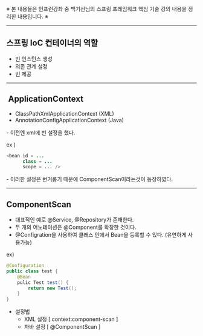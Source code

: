 ※ 본 내용들은 인프런강좌 중 백기선님의 스프링 프레임워크 핵심 기술 강의 내용을 정리한 내용입니다. ※

---

## 스프링 IoC 컨테이너의 역할

-   빈 인스턴스 생성
-   의존 관계 설정
-   빈 제공

---

##  ApplicationContext 

-   ClassPathXmlApplicationContext (XML)
-   AnnotationConfigApplicationContext (Java)

\- 이전엔 xml에 빈 설정을 했다.

ex )

```java
<bean id = ...         
	  class = ...         
	  scope = ... />
```

\- 이러한 설정은 번거롭기 때문에 ComponentScan이라는것이 등장하였다.

---

## ComponentScan

-   대표적인 예로 @Service, @Repository가 존재한다.
-   두 개의 어노테이션은 @Component를 확장한 것이다.
-   @Configration을 사용하여 클래스 안에서 Bean을 등록할 수 있다. (유연하게 사용가능) 

ex) 

```java
@Configuration
public class test {
	@Bean
    pulic Test test() {
    	return new Test();
    }
}
```

-   설정법 
    -   XML 설정 \[ context:component-scan \]
    -   자바 설정 \[ @ComponentScan \]
